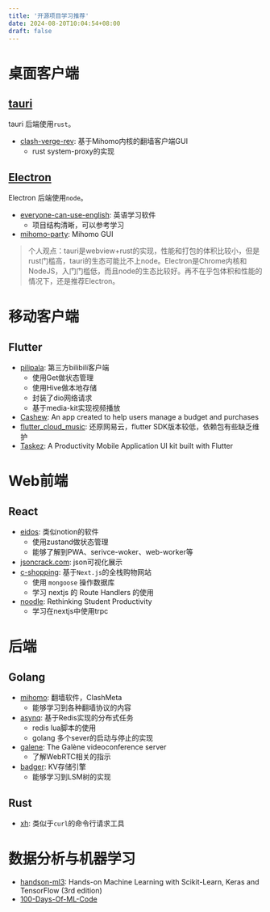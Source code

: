 ```yaml
---
title: '开源项目学习推荐'
date: 2024-08-20T10:04:54+08:00
draft: false
---
```


# 桌面客户端

## [tauri](https://tauri.app/)

tauri 后端使用`rust`。

* [clash-verge-rev](https://github.com/clash-verge-rev/clash-verge-rev): 基于Mihomo内核的翻墙客户端GUI
  * rust system-proxy的实现

## [Electron](https://www.electronforge.io/)

Electron 后端使用`node`。

* [everyone-can-use-english](https://github.com/ZuodaoTech/everyone-can-use-english): 英语学习软件
  * 项目结构清晰，可以参考学习
* [mihomo-party](https://github.com/pompurin404/mihomo-party): Mihomo GUI

> 个人观点：tauri是webview+rust的实现，性能和打包的体积比较小，但是rust门槛高，tauri的生态可能比不上node。Electron是Chrome内核和NodeJS，入门门槛低，而且node的生态比较好。再不在乎包体积和性能的情况下，还是推荐Electron。

# 移动客户端

## Flutter

* [pilipala](https://github.com/guozhigq/pilipala): 第三方bilibili客户端
  * 使用Get做状态管理
  * 使用Hive做本地存储
  * 封装了dio网络请求
  * 基于media-kit实现视频播放
* [Cashew](https://github.com/jameskokoska/Cashew): An app created to help users manage a budget and purchases
* [flutter_cloud_music](https://github.com/AIYO77/flutter_cloud_music): 还原网易云，flutter SDK版本较低，依赖包有些缺乏维护
* [Taskez](https://github.com/Davies-K/Taskez): A Productivity Mobile Application UI kit built with Flutter

# Web前端

## React

* [eidos](https://github.com/mayneyao/eidos): 类似notion的软件
  * 使用zustand做状态管理
  * 能够了解到PWA、serivce-woker、web-worker等
* [jsoncrack.com](https://github.com/AykutSarac/jsoncrack.com): json可视化展示
* [c-shopping](https://github.com/huanghanzhilian/c-shopping): 基于`Next.js`的全栈购物网站
  * 使用 `mongoose` 操作数据库
  * 学习 nextjs 的 Route Handlers 的使用
* [noodle](https://github.com/noodle-run/noodle): Rethinking Student Productivity
  * 学习在nextjs中使用trpc

# 后端

## Golang

* [mihomo](https://github.com/MetaCubeX/mihomo): 翻墙软件，ClashMeta
  * 能够学习到各种翻墙协议的内容
* [asynq](https://github.com/hibiken/asynq): 基于Redis实现的分布式任务
  * redis lua脚本的使用
  * golang 多个sever的启动与停止的实现
* [galene](https://github.com/jech/galene): The Galène videoconference server
  * 了解WebRTC相关的指示
* [badger](https://github.com/dgraph-io/badger): KV存储引擎
  * 能够学习到LSM树的实现

## Rust

* [xh](https://github.com/ducaale/xh): 类似于`curl`的命令行请求工具

# 数据分析与机器学习

* [handson-ml3](https://github.com/ageron/handson-ml3): Hands-on Machine Learning with Scikit-Learn, Keras and TensorFlow (3rd edition)
* [100-Days-Of-ML-Code](https://github.com/MLEveryday/100-Days-Of-ML-Code)